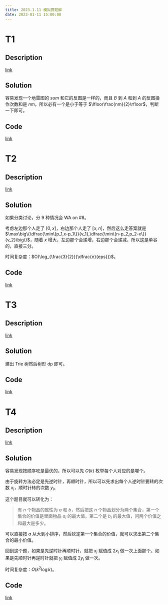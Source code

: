 ```yaml
---
title: 2023.1.11 模拟赛题解
date: 2023-01-11 15:00:00
---
```


# T1

## Description

[link](https://codeforces.com/gym/102900/problem/B)

## Solution

容易发现一个地雷图的 $sum$ 和它的反图是一样的，而且 $B$ 到 $A$ 和到 $A$ 的反图操作次数和是 $nm$，所以必有一个是小于等于 $\lfloor\frac{nm}{2}\rfloor$，判断一下即可。

## Code

[link](https://codeforces.com/gym/102900/submission/188821812)

# T2

## Description

[link](https://codeforces.com/gym/102900/problem/D)

## Solution

如果分类讨论，分 $9$ 种情况会 WA on #8。

考虑左边那个人走了 $[0,x]$，右边那个人走了 $[x,n]$，然后这么走答案就是 $\max\big\{\dfrac{\min\{p_1,x-p_1\}}{v_1},\dfrac{\min\{n-p_2,p_2-x\}}{v_2}\big\}$，随着 $x$ 增大，左边那个会递增，右边那个会递减，所以这是单谷的，直接三分。

时间复杂度：$O(\log_{\frac{3}{2}}{\dfrac{n}{eps}})$。

## Code

[link](https://codeforces.com/gym/102900/submission/188824242)

# T3

## Description

[link](https://codeforces.com/gym/102900/problem/M)

## Solution

建出 Trie 树然后树形 dp 即可。

## Code

[link](https://codeforces.com/gym/102900/submission/188820842)

# T4

## Description

[link](https://codeforces.com/gym/102900/problem/H)

## Solution

容易发现按顺序吃是最优的，所以可以先 $O(k)$ 枚举每个人对应的是哪个。

由于旋转方法必定是先逆时针，再顺时针，所以可以先求出每个人逆时针要转的次数 $x_i$，顺时针转的次数 $y_i$。

这个题目就可以转化为：

> 有 $n$ 个物品的属性为 $a$ 和 $b$，然后把这 $n$ 个物品划分为两个集合，第一个集合的价值是里面物品 $a_i$ 的最大值，第二个是 $b_i$ 的最大值，问两个价值之和最大是多少。

可以直接按 $a$ 从大到小排序，然后钦定第一个集合的价值，就可以求出第二个集合的最小价值。

回到这个题，如果是先逆时针再顺时针，就把 $x_i$ 赋值成 $2x_i$ 做一次上面那个。如果是先顺时针再逆时针就把 $y_i$ 赋值成 $2y_i$ 做一次。

时间复杂度：$O(k^2\log k)$。

## Code

[link](https://codeforces.com/gym/102900/submission/188839276)